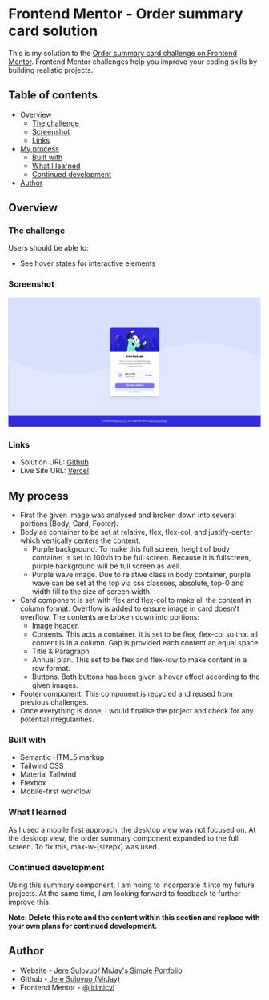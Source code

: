 # Frontend Mentor - Order summary card solution

This is my solution to the [Order summary card challenge on Frontend Mentor](https://www.frontendmentor.io/challenges/order-summary-component-QlPmajDUj). Frontend Mentor challenges help you improve your coding skills by building realistic projects. 

## Table of contents

- [Overview](#overview)
  - [The challenge](#the-challenge)
  - [Screenshot](#screenshot)
  - [Links](#links)
- [My process](#my-process)
  - [Built with](#built-with)
  - [What I learned](#what-i-learned)
  - [Continued development](#continued-development)
- [Author](#author)


## Overview

### The challenge

Users should be able to:

- See hover states for interactive elements

### Screenshot

![Design preview for the Order summary card coding challenge](./design/Screenshot.png)

### Links

- Solution URL: [Github](https://github.com/jeresulovuo/order-summary-component)
- Live Site URL: [Vercel](https://mrjays-order-summary-component.vercel.app/)

## My process
- First the given image was analysed and broken down into several portions (Body, Card, Footer).
- Body as container to be set at relative, flex, flex-col, and justify-center which vertically centers the content. 
  - Purple background. To make this full screen, height of body container is set to 100vh to be full screen. Because it is fullscreen, purple background will be full screen as well. 
  - Purple wave image. Due to relative class in body container, purple wave can be set at the top via css classses, absolute, top-0 and width fill to the size of screen width.
- Card component is set with flex and flex-col to make all the content in column format. Overflow is added to ensure image in card doesn't overflow. The contents are broken down into portions:
  - Image header. 
  - Contents. This acts a container. It is set to be flex, flex-col so that all content is in a column. Gap is provided each content an equal space.
  - Title & Paragraph
  - Annual plan. This set to be flex and flex-row to make content in a row format.
  - Buttons. Both buttons has been given a hover effect according to the given images.
- Footer component. This component is recycled and reused from previous challenges.
- Once everything is done, I would finalise the project and check for any potential irregularities.
  
### Built with

- Semantic HTML5 markup
- Tailwind CSS
- Material Tailwind
- Flexbox
- Mobile-first workflow

### What I learned

As I used a mobile first approach, the desktop view was not focused on. At the desktop view, the order summary component expanded to the full screen. To fix this, max-w-[sizepx] was used.

### Continued development

Using this summary component, I am hoing to incorporate it into my future projects. At the same time, I am looking forward to feedback to further improve this.


**Note: Delete this note and the content within this section and replace with your own plans for continued development.**

## Author

- Website - [Jere Sulovuo/ MrJay's Simple Portfolio](https://mrjays-simple-portfolio.vercel.app/)
- Github - [Jere Sulovuo (MrJay)](https://github.com/jeresulovuo)
- Frontend Mentor - [@jirimicvl](https://www.frontendmentor.io/profile/jirimicvl)
